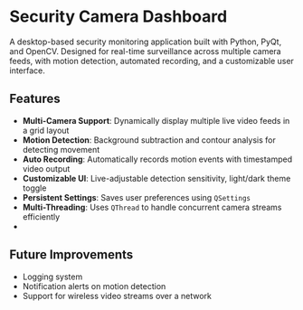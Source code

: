 # Security Camera Dashboard
A desktop-based security monitoring application built with Python, PyQt, and OpenCV. Designed for real-time surveillance across multiple camera feeds, with motion detection, automated recording, and a customizable user interface.

## Features
 - **Multi-Camera Support**: Dynamically display multiple live video feeds in a grid layout  
- **Motion Detection**: Background subtraction and contour analysis for detecting movement  
- **Auto Recording**: Automatically records motion events with timestamped video output  
- **Customizable UI**: Live-adjustable detection sensitivity, light/dark theme toggle  
- **Persistent Settings**: Saves user preferences using `QSettings`  
- **Multi-Threading**: Uses `QThread` to handle concurrent camera streams efficiently
- 
## Future Improvements
- Logging system
- Notification alerts on motion detection  
- Support for wireless video streams over a network
